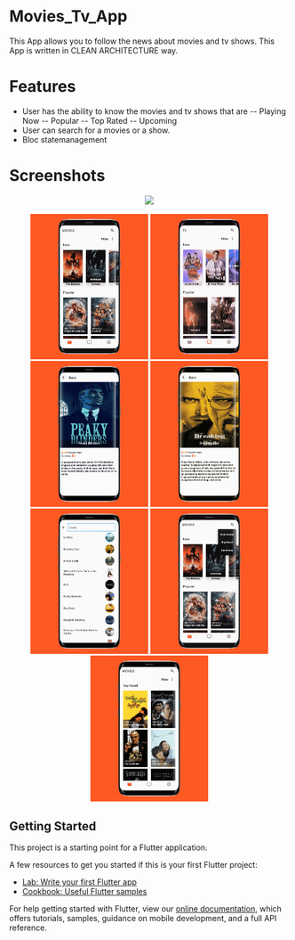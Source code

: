 # Movies_Tv_App
This App allows you to follow the news about movies and tv shows.
This App is written in CLEAN ARCHITECTURE way.

# Features
- User has the ability to know the movies and tv shows that are 
  -- Playing Now 
  -- Popular
  -- Top Rated
  -- Upcoming
- User can search for a movies or a show.
- Bloc statemanagement

# Screenshots

<p align="center"><img src='shopPics/shopGif.gif'height="500"/></p>
<p align="center">
  <img src='screenshots/movie_tv_1.png'width="42%"/>  
  <img src='screenshots/movie_tv_2.png'width="42%"/>  
  <img src='screenshots/movie_tv_3.png'width="42%"/>  
  <img src='screenshots/movie_tv_4.png'width="42%"/>  
  <img src='screenshots/movie_tv_5.png'width="42%"/>  
  <img src='screenshots/movie_tv_6.png'width="42%"/>  
  <img src='screenshots/movie_tv_7.png'width="42%"/>   
</p>

## Getting Started

This project is a starting point for a Flutter application.

A few resources to get you started if this is your first Flutter project:

- [Lab: Write your first Flutter app](https://flutter.dev/docs/get-started/codelab)
- [Cookbook: Useful Flutter samples](https://flutter.dev/docs/cookbook)

For help getting started with Flutter, view our
[online documentation](https://flutter.dev/docs), which offers tutorials,
samples, guidance on mobile development, and a full API reference.
